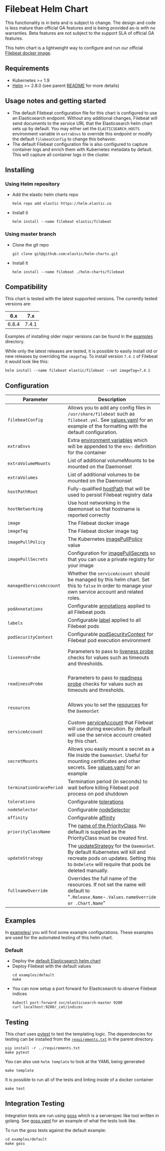 # Filebeat Helm Chart

This functionality is in beta and is subject to change. The design and code is less mature than official GA features and is being provided as-is with no warranties. Beta features are not subject to the support SLA of official GA features.

This helm chart is a lightweight way to configure and run our official [Filebeat docker image](https://www.elastic.co/guide/en/beats/filebeat/current/running-on-docker.html).

## Requirements

* Kubernetes >= 1.9
* [Helm](https://helm.sh/) >= 2.8.0 (see parent [README](../README.md) for more details)

## Usage notes and getting started
* The default Filebeat configuration file for this chart is configured to use an Elasticsearch endpoint. Without any additional changes, Filebeat will send documents to the service URL that the Elasticsearch helm chart sets up by default. You may either set the `ELASTICSEARCH_HOSTS` environment variable in `extraEnvs` to override this endpoint or modify the default `filebeatConfig` to change this behavior.
* The default Filebeat configuration file is also configured to capture container logs and enrich them with Kubernetes metadata by default. This will capture all container logs in the cluster.

## Installing

### Using Helm repository

* Add the elastic helm charts repo
  ```
  helm repo add elastic https://helm.elastic.co
  ```
* Install it
  ```
  helm install --name filebeat elastic/filebeat
  ```

### Using master branch

* Clone the git repo
  ```
  git clone git@github.com:elastic/helm-charts.git
  ```
* Install it
  ```
  helm install --name filebeat ./helm-charts/filebeat
  ```

## Compatibility

This chart is tested with the latest supported versions. The currently tested versions are:

| 6.x   | 7.x   |
| ----- | ----- |
| 6.8.4 | 7.4.1 |

Examples of installing older major versions can be found in the [examples](./examples) directory.

While only the latest releases are tested, it is possible to easily install old or new releases by overriding the `imageTag`. To install version `7.4.1` of Filebeat it would look like this:

```
helm install --name filebeat elastic/filebeat --set imageTag=7.4.1
```


## Configuration
| Parameter                | Description                                                                                                                                                                                                                                                                 | Default                                                                                                                   |
| ------------------------ | --------------------------------------------------------------------------------------------------------------------------------------------------------------------------------------------------------------------------------------------------------------------------- | ------------------------------------------------------------------------------------------------------------------------- |
| `filebeatConfig`         | Allows you to add any config files in `/usr/share/filebeat` such as `filebeat.yml`. See [values.yaml](./values.yaml) for an example of the formatting with the default configuration.                                                                                       | see [values.yaml](./values.yaml)                                                                                          |
| `extraEnvs`              | Extra [environment variables](https://kubernetes.io/docs/tasks/inject-data-application/define-environment-variable-container/#using-environment-variables-inside-of-your-config) which will be appended to the `env:` definition for the container                          | `[]`                                                                                                                      |
| `extraVolumeMounts`      | List of additional volumeMounts to be mounted on the Daemonset                                                                                                                                                                                          | `""`                                                                                                                      |
| `extraVolumes`           | List of additional volumes to be mounted on the Daemonset                                                                                                                                                                                           | `""`                                                                                                                      |
| `hostPathRoot`           | Fully-qualified [hostPath](https://kubernetes.io/docs/concepts/storage/volumes/#hostpath) that will be used to persist Filebeat registry data                                                                                                                               | `/var/lib`                                                                                                                |
| `hostNetworking`         | Use host networking in the daemonset so that hostname is reported correctly
| `image`                  | The Filebeat docker image                                                                                                                                                                                                                                                   | `docker.elastic.co/beats/filebeat`                                                                                        |
| `imageTag`               | The Filebeat docker image tag                                                                                                                                                                                                                                               | `7.4.1`                                                                                                                   |
| `imagePullPolicy`        | The Kubernetes [imagePullPolicy](https://kubernetes.io/docs/concepts/containers/images/#updating-images) value                                                                                                                                                              | `IfNotPresent`                                                                                                            |
| `imagePullSecrets`       | Configuration for [imagePullSecrets](https://kubernetes.io/docs/tasks/configure-pod-container/pull-image-private-registry/#create-a-pod-that-uses-your-secret) so that you can use a private registry for your image                                                        | `[]`                                                                                                                      |
| `managedServiceAccount`  | Whether the `serviceAccount` should be managed by this helm chart. Set this to `false` in order to manage your own service account and related roles.                                                                                                                       | `true`                                                                                                                    |
| `podAnnotations`         | Configurable [annotations](https://kubernetes.io/docs/concepts/overview/working-with-objects/annotations/) applied to all Filebeat pods                                                                                                                                     | `{}`                                                                                                                      |
| `labels`                 | Configurable [label](https://kubernetes.io/docs/concepts/overview/working-with-objects/labels/) applied to all Filebeat pods                                                                                                                                                | `{}`                                                                                                                      |
| `podSecurityContext`     | Configurable [podSecurityContext](https://kubernetes.io/docs/tasks/configure-pod-container/security-context/) for Filebeat pod execution environment                                                                                                                        | `runAsUser: 0`<br>`privileged: false`                                                                                     |
| `livenessProbe`          | Parameters to pass to [liveness probe](https://kubernetes.io/docs/tasks/configure-pod-container/configure-liveness-readiness-probes/) checks for values such as timeouts and thresholds.                                                                                    | `failureThreshold: 3`<br>`initialDelaySeconds: 10`<br>`periodSeconds: 10`<br>`successThreshold: 3`<br>`timeoutSeconds: 5` |
| `readinessProbe`         | Parameters to pass to [readiness probe](https://kubernetes.io/docs/tasks/configure-pod-container/configure-liveness-readiness-probes/) checks for values such as timeouts and thresholds.                                                                                   | `failureThreshold: 3`<br>`initialDelaySeconds: 10`<br>`periodSeconds: 10`<br>`successThreshold: 3`<br>`timeoutSeconds: 5` |
| `resources`              | Allows you to set the [resources](https://kubernetes.io/docs/concepts/configuration/manage-compute-resources-container/) for the `DaemonSet`                                                                                                                                | `requests.cpu: 100m`<br>`requests.memory: 100Mi`<br>`limits.cpu: 1000m`<br>`limits.memory: 200Mi`                         |
| `serviceAccount`         | Custom [serviceAccount](https://kubernetes.io/docs/tasks/configure-pod-container/configure-service-account/) that Filebeat will use during execution. By default will use the service account created by this chart.                                                        | `""`                                                                                                                      |
| `secretMounts`           | Allows you easily mount a secret as a file inside the `DaemonSet`. Useful for mounting certificates and other secrets. See [values.yaml](./values.yaml) for an example                                                                                                      | `[]`                                                                                                                      |
| `terminationGracePeriod` | Termination period (in seconds) to wait before killing Filebeat pod process on pod shutdown                                                                                                                                                                                 | `30`                                                                                                                      |
| `tolerations`            | Configurable [tolerations](https://kubernetes.io/docs/concepts/configuration/taint-and-toleration/)                                                                                                                                                                         | `[]`                                                                                                                      |
| `nodeSelector`           | Configurable [nodeSelector](https://kubernetes.io/docs/concepts/configuration/assign-pod-node/#nodeselector)                                                                                                                                                                | `{}`                                                                                                                      |
| `affinity`               | Configurable [affinity](https://kubernetes.io/docs/concepts/configuration/assign-pod-node/#affinity-and-anti-affinity)                                                                                                                                                      | `{}`                                                                                                                      |
| `priorityClassName`      | The [name of the PriorityClass](https://kubernetes.io/docs/concepts/configuration/pod-priority-preemption/#priorityclass). No default is supplied as the PriorityClass must be created first.                                                                               | `""`                                                                                                                      |
| `updateStrategy`         | The [updateStrategy](https://kubernetes.io/docs/tasks/manage-daemon/update-daemon-set/#daemonset-update-strategy) for the `DaemonSet`. By default Kubernetes will kill and recreate pods on updates. Setting this to `OnDelete` will require that pods be deleted manually. | `RollingUpdate`                                                                                                           |
| `fullnameOverride`       | Overrides the full name of the resources. If not set the name will default to "`.Release.Name`-`.Values.nameOverride or .Chart.Name`"                                                                                                                                       | `""`                                                                                                                      |

## Examples

In [examples/](./examples) you will find some example configurations. These examples are used for the automated testing of this helm chart.

### Default

* Deploy the [default Elasticsearch helm chart](../elasticsearch/README.md#default)
* Deploy Filebeat with the default values
  ```
  cd examples/default
  make
  ```
* You can now setup a port forward for Elasticsearch to observe Filebeat indices
  ```
  kubectl port-forward svc/elasticsearch-master 9200
  curl localhost:9200/_cat/indices
  ```

## Testing

This chart uses [pytest](https://docs.pytest.org/en/latest/) to test the templating logic. The dependencies for testing can be installed from the [`requirements.txt`](../requirements.txt) in the parent directory.

```
pip install -r ../requirements.txt
make pytest
```

You can also use `helm template` to look at the YAML being generated

```
make template
```

It is possible to run all of the tests and linting inside of a docker container

```
make test
```

## Integration Testing

Integration tests are run using [goss](https://github.com/aelsabbahy/goss/blob/master/docs/manual.md) which is a serverspec like tool written in golang. See [goss.yaml](examples/default/test/goss.yaml) for an example of what the tests look like.

To run the goss tests against the default example:
```
cd examples/default
make goss
```
